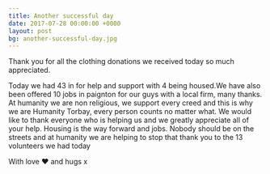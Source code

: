 ```yaml
---
title: Another successful day
date: 2017-07-28 00:00:00 +0000
layout: post
bg: another-successful-day.jpg
---
```


Thank you for all the clothing donations we received today so much appreciated. 

Today we had 43 in for help and support with 4 being housed.We have also been offered 10 jobs in paignton for our guys with a local firm, many thanks. At humanity we are non religious, we support every creed and this is why we are Humanity Torbay, every person counts no matter what. We would like to thank everyone who is helping us and we greatly appreciate all of your help. Housing is the way forward and jobs. Nobody should be on the streets and at humanity we are helping to stop that thank you to the 13 volunteers we had today

With love ❤️ and hugs x